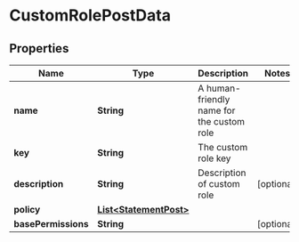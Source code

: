 

# CustomRolePostData


## Properties

Name | Type | Description | Notes
------------ | ------------- | ------------- | -------------
**name** | **String** | A human-friendly name for the custom role | 
**key** | **String** | The custom role key | 
**description** | **String** | Description of custom role |  [optional]
**policy** | [**List&lt;StatementPost&gt;**](StatementPost.md) |  | 
**basePermissions** | **String** |  |  [optional]



